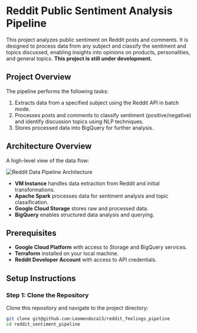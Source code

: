 # Reddit Public Sentiment Analysis Pipeline

This project analyzes public sentiment on Reddit posts and comments. It is designed to process data from any subject and classify the sentiment and topics discussed, enabling insights into opinions on products, personalities, and general topics. **This project is still under development.**

## Project Overview

The pipeline performs the following tasks:
1. Extracts data from a specified subject using the Reddit API in batch mode.
2. Processes posts and comments to classify sentiment (positive/negative) and identify discussion topics using NLP techniques.
3. Stores processed data into BigQuery for further analysis.

## Architecture Overview

A high-level view of the data flow:

![Reddit Data Pipeline Architecture](assets/reddit-pipeline.svg)

- **VM Instance** handles data extraction from Reddit and initial transformations.
- **Apache Spark** processes data for sentiment analysis and topic classification.
- **Google Cloud Storage** stores raw and processed data.
- **BigQuery** enables structured data analysis and querying.

## Prerequisites

- **Google Cloud Platform** with access to Storage and BigQuery services.
- **Terraform** installed on your local machine.
- **Reddit Developer Account** with access to API credentials.

## Setup Instructions

### Step 1: Clone the Repository

Clone this repository and navigate to the project directory:

```bash
git clone git@github.com:Leomendoza13/reddit_feelings_pipeline
cd reddit_sentiment_pipeline
```
